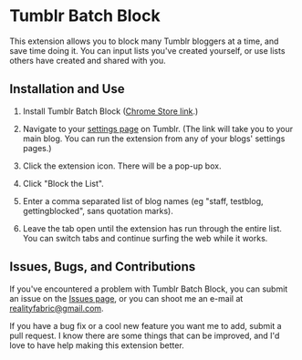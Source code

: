 # Tumblr Batch Block

This extension allows you to block many Tumblr bloggers at a time, and save time doing it. You can input lists you've created yourself, or use lists others have created and shared with you.

## Installation and Use

1. Install Tumblr Batch Block ([Chrome Store link](https://chrome.google.com/webstore/detail/tumblr-batch-block/kojokoeagiinigcjnggifldgdphhpedh).)

2. Navigate to your [settings page](https://tumblr.com/settings/blog) on Tumblr. (The link will take you to your main blog. You can run the extension from any of your blogs' settings pages.)

3. Click the extension icon. There will be a pop-up box.

4. Click "Block the List".

5. Enter a comma separated list of blog names (eg "staff, testblog, gettingblocked", sans quotation marks).

5. Leave the tab open until the extension has run through the entire list. You can switch tabs and continue surfing the web while it works.

## Issues, Bugs, and Contributions

If you've encountered a problem with Tumblr Batch Block, you can submit an issue on the [Issues page](https://github.com/realityfabric/tumblr-batch-block/issues), or you can shoot me an e-mail at realityfabric@gmail.com.

If you have a bug fix or a cool new feature you want me to add, submit a pull request. I know there are some things that can be improved, and I'd love to have help making this extension better.
